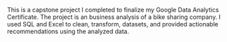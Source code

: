 This is a capstone project I completed to finalize my Google Data Analytics Certificate.
The project is an business analysis of a bike sharing company. 
I used SQL and Excel to clean, transform, datasets, and provided actionable recommendations using the analyzed data.
